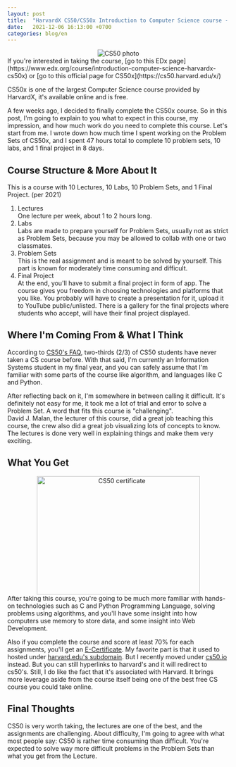 ```yaml
---
layout: post
title:  "HarvardX CS50/CS50x Introduction to Computer Science course - What You Need To Know"
date:   2021-12-06 16:13:00 +0700
categories: blog/en
---
```

<center><img src="https://i.imgur.com/vhpyGlz.png" alt="CS50 photo"></center>
If you're interested in taking the course, [go to this EDx page](https://www.edx.org/course/introduction-computer-science-harvardx-cs50x) or [go to this official page for CS50x](https://cs50.harvard.edu/x/)

CS50x is one of the largest Computer Science course provided by HarvardX, it's available online and is free. 

A few weeks ago, I decided to finally complete the CS50x course. So in this post, I'm going to explain to you what to expect in this course, my impression, and how much work do you need to complete this course. Let's start from me.
I wrote down how much time I spent working on the Problem Sets of CS50x, and I spent 47 hours total to complete 10 problem sets, 10 labs, and 1 final project in 8 days.

## Course Structure & More About It
This is a course with 10 Lectures, 10 Labs, 10 Problem Sets, and 1 Final Project. (per 2021)
1. Lectures  
One lecture per week, about 1 to 2 hours long.
2. Labs  
Labs are made to prepare yourself for Problem Sets, usually not as strict as Problem Sets, because you may be allowed to collab with one or two classmates.
3. Problem Sets  
This is the real assignment and is meant to be solved by yourself. This part is known for moderately time consuming and difficult.
4. Final Project  
At the end, you'll have to submit a final project in form of app. The course gives you freedom in choosing technologies and platforms that you like. You probably will have to create a presentation for it, upload it to YouTube public/unlisted. There is a gallery for the final projects where students who accept, will have their final project displayed.

## Where I'm Coming From & What I Think
According to [CS50's FAQ](https://cs50.harvard.edu/college/2021/fall/faqs/), two-thirds (2/3) of CS50 students have never taken a CS course before. With that said, I'm currently an Information Systems student in my final year, and you can safely assume that I'm familiar with some parts of the course like algorithm, and languages like C and Python.

After reflecting back on it, I'm somewhere in between calling it difficult. It's definitely not easy for me, it took me a lot of trial and error to solve a Problem Set. A word that fits this course is "challenging".  
David J. Malan, the lecturer of this course, did a great job teaching this course, the crew also did a great job visualizing lots of concepts to know. The lectures is done very well in explaining things and make them very exciting.

## What You Get
<center><img src="https://i.imgur.com/ch01NLA.png" width="370" height="269" alt="CS50 certificate"></center>
After taking this course, you're going to be much more familiar with hands-on technologies such as C and Python Programming Language, solving problems using algorithms, and you'll have some insight into how computers use memory to store data, and some insight into Web Development.


Also if you complete the course and score at least 70% for each assignments, you'll get an [E-Certificate](https://cs50.harvard.edu/x/2021/certificate/). My favorite part is that it used to hosted under [harvard.edu's subdomain](harvard.edu). But I recently moved under [cs50.io](cs50.io) instead. But you can still hyperlinks to harvard's and it will redirect to cs50's. Still, I do like the fact that it's associated with Harvard. It brings more leverage aside from the course itself being one of the best free CS course you could take online.

## Final Thoughts
CS50 is very worth taking, the lectures are one of the best, and the assignments are challenging.
About difficulty, I'm going to agree with what most people say: CS50 is rather time consuming than difficult. You're expected to solve way more difficult problems in the Problem Sets than what you get from the Lecture.